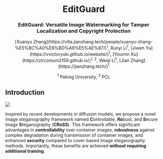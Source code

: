 <div align="center">
<h1>EditGuard</h1>
<h3>EditGuard: Versatile Image Watermarking for Tamper Localization and Copyright Protection</h3>
[Xuanyu Zhang](https://villa.jianzhang.tech/people/xuanyu-zhang-%E5%BC%A0%E8%BD%A9%E5%AE%87/)<sup>1</sup>, Runyi Li<sup>1</sup>, [Jiwen Yu](https://vvictoryuki.github.io/website/)<sup>1</sup>, [Youmin Xu](https://zirconium2159.github.io/)<sup>1, 2</sup>, Weiqi Li<sup>1</sup>, [Jian Zhang](https://jianzhang.tech/)<sup>1</sup>

<sup>1</sup> Peking University, <sup>2</sup> PCL

</div>

## Introduction

![](./method-cross-v2_00.png)

Inspired by recent developments in diffusion models, we propose a novel image steganography framework named **C**ontrollable, **Ro**bust, and **S**ecure Image **S**teganography (**CRoSS**). This framework offers significant advantages in **controllability** over container images, **robustness** against complex degradation during transmission of container images, and enhanced **security** compared to cover-based image steganography methods. Importantly, these benefits are achieved **without requiring additional training**.
